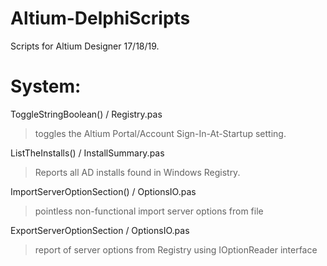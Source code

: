 # Altium-DelphiScripts
Scripts for Altium Designer 17/18/19.

# System:
ToggleStringBoolean() / Registry.pas
> toggles the Altium Portal/Account Sign-In-At-Startup setting.
 
ListTheInstalls()    / InstallSummary.pas
> Reports all AD installs found in Windows Registry.



ImportServerOptionSection()   / OptionsIO.pas
> pointless non-functional import server options from file

ExportServerOptionSection    / OptionsIO.pas
> report of server options from Registry using IOptionReader interface


